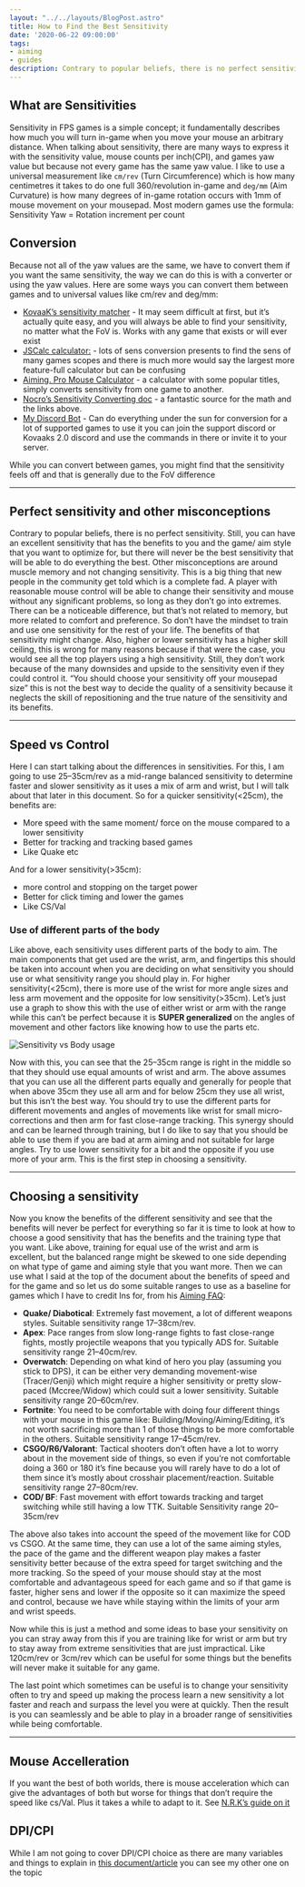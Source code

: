 ```yaml
---
layout: "../../layouts/BlogPost.astro"
title: How to Find the Best Sensitivity
date: '2020-06-22 09:00:00'
tags:
- aiming
- guides
description: Contrary to popular beliefs, there is no perfect sensitivity. Still, you can have an excellent sensitivity that has the benefits to you and the game/ aim style that you want to optimize for, but there will never be the best sensitivity that will be able to do everything the best
---
```


## What are Sensitivities

Sensitivity in FPS games is a simple concept;
it fundamentally describes how much you will turn in-game
when you move your mouse an arbitrary distance. When talking about sensitivity,
there are many ways to express it with the sensitivity value,
mouse counts per inch(CPI), and
games yaw value but because not every game has the same yaw value.
I like to use a universal measurement like `cm/rev` (Turn Circumference)
which is how many centimetres it takes to do one full 360/revolution in-game and
`deg/mm` (Aim Curvature) is
how many degrees of in-game rotation occurs with 1mm of mouse movement on your mousepad.
Most modern games use the formula:
Sensitivity Yaw = Rotation increment per count

## Conversion

Because not all of the yaw values are the same,
we have to convert them if you want the same sensitivity,
the way we can do this is with a converter or using the yaw values.
Here are some ways you can convert them between games and to universal values like
cm/rev and deg/mm:

- [KovaaK’s sensitivity matcher](https://www.kovaak.com/sensitivity-matcher/) -
  It may seem difficult at first, but it’s actually quite easy, and
  you will always be able to find your sensitivity, no matter what the FoV is.
  Works with any game that exists or will ever exist
- [JSCalc calculator:](https://jscalc.io/embed/za5TQmMatqU4kXSR) -
  lots of sens conversion presents to find the sens of many games scopes and
  there is much more would say the largest more feature-full calculator but
  can be confusing
- [Aiming. Pro Mouse Calculator](https://aiming.pro/mouse-sensitivity-calculator)
  \- a calculator with some popular titles,
  simply converts sensitivity from one game to another.
- [Nocro’s Sensitivity Converting doc](https://docs.google.com/document/d/1OisNRci-NCl0bRVRB4YJHQQ_I8Ea8jl7TrOpFWEkP6Y/edit)
  \- a fantastic source for the math and the links above.
- [My Discord Bot](https://github.com/animafps/fpsmath) -
  Can do everything under the sun for conversion for a lot of supported games
  to use it you can join the support discord or Kovaaks 2.0 discord and
  use the commands in there or invite it to your server.

While you can convert between games, you might find that
the sensitivity feels off and that is generally due to the FoV difference

* * *

## Perfect sensitivity and other misconceptions

Contrary to popular beliefs, there is no perfect sensitivity. Still,
you can have an excellent sensitivity that has the benefits to you and
the game/ aim style that you want to optimize for,
but there will never be the best sensitivity that
will be able to do everything the best.
Other misconceptions are around muscle memory and not changing sensitivity.
This is a big thing that new people in the community get told which is
a complete fad.
A player with reasonable mouse control will be able to change their sensitivity and
mouse without any significant problems, so long as they don’t go into extremes.
There can be a noticeable difference, but that’s not related to memory,
but more related to comfort and preference. So don’t have the mindset to train and
use one sensitivity for the rest of your life.
The benefits of that sensitivity might change.
Also, higher or lower sensitivity has a higher skill ceiling,
this is wrong for many reasons because if that were the case,
you would see all the top players using a high sensitivity.
Still, they don’t work because of the many downsides and upside
to the sensitivity even if they could control it.
“You should choose your sensitivity off your mousepad size” this
is not the best way to decide the quality of a sensitivity because
it neglects the skill of repositioning and the true nature of the sensitivity and
its benefits.

* * *

## Speed vs Control

Here I can start talking about the differences in sensitivities.
For this, I am going to use 25–35cm/rev as a mid-range balanced sensitivity
to determine faster and slower sensitivity as it uses a mix of arm and wrist,
but I will talk about that later in this document.
So for a quicker sensitivity(\<25cm), the benefits are:

- More speed with the same moment/ force on the mouse compared to a lower sensitivity
- Better for tracking and tracking based games
- Like Quake etc

And for a lower sensitivity(\>35cm):

- more control and stopping on the target power
- Better for click timing and lower the games
- Like CS/Val

### Use of different parts of the body

Like above, each sensitivity uses different parts of the body to aim.
The main components that get used are the wrist, arm, and fingertips
this should be taken into account when you are deciding on
what sensitivity you should use or what sensitivity range you should play in.
For higher sensitivity(\<25cm),
there is more use of the wrist for more angle sizes and less arm movement and
the opposite for low sensitivity(\>35cm).
Let’s just use a graph to show this with the use of either
wrist or arm with the range while this can’t be perfect because
it is **SUPER generalized** on the angles of movement and
other factors like knowing how to use the parts etc.

![Sensitivity vs Body usage](/assets/img/sensitivity_vs_bodyusage.png)

Now with this, you can see that the 25–35cm range is right in the middle so
that they should use equal amounts of wrist and arm.
The above assumes that you can use all the different parts equally and
generally for people that when above 35cm they use all arm and
for below 25cm they use all wrist, but this isn’t the best way.
You should try to use the different parts for different movements and
angles of movements like wrist for small micro-corrections and
then arm for fast close-range tracking.
This synergy should and can be learned through training,
but I do like to say that you should be able to use them if
you are bad at arm aiming and not suitable for large angles.
Try to use lower sensitivity for a bit and the opposite if you use more of your arm.
This is the first step in choosing a sensitivity.

* * *

## Choosing a sensitivity

Now you know the benefits of the different sensitivity and see that
the benefits will never be perfect for everything so far it is time to look at
how to choose a good sensitivity that has the benefits and
the training type that you want.
Like above, training for equal use of the wrist and arm is excellent,
but the balanced range might be skewed to one side depending on
what type of game and aiming style that you want more.
Then we can use what I said at the top of the document about
the benefits of speed and for the game and
so let us do some suitable ranges to use as a baseline for games
which I have to credit Ins for, from his [Aiming FAQ](https://docs.google.com/document/d/1JNxtnqlLq6ijDd3rXZQRFEp0SslVHNdbc2RWCWwMHZ4/edit):

- **Quake/ Diabotical**: Extremely fast movement, a lot of different weapons styles.
  Suitable sensitivity range 17–38cm/rev.
- **Apex**: Pace ranges from slow long-range fights to fast close-range fights,
  mostly projectile weapons that you typically ADS for.
  Suitable sensitivity range 21–40cm/rev.
- **Overwatch**: Depending on what kind of hero you play
  (assuming you stick to DPS),
  it can be either very demanding movement-wise (Tracer/Genji)
  which might require a higher sensitivity or pretty slow-paced (Mccree/Widow)
  which could suit a lower sensitivity.
  Suitable sensitivity range 20–60cm/rev.
- **Fortnite**: You need to be comfortable with doing four different things
  with your mouse in this game like: Building/Moving/Aiming/Editing,
  it’s not worth sacrificing more than 1 of those things to be more comfortable
  in the others.
  Suitable sensitivity range 17–45cm/rev.
- **CSGO/R6/Valorant**:
  Tactical shooters don’t often have a lot to worry about in the
  movement side of things, so even if you’re not comfortable doing a
  360 or 180 it’s fine because you will rarely have to do a lot of them since
  it’s mostly about crosshair placement/reaction.
  Suitable sensitivity range 27–80cm/rev.
- **COD/ BF**:
  Fast movement with effort towards tracking and
  target switching while still having a low TTK.
  Suitable Sensitivity range 20–35cm/rev

The above also takes into account the speed of the movement like for COD vs CSGO.
At the same time, they can use a lot of the same aiming styles,
the pace of the game and the different weapon play makes
a faster sensitivity better because of the extra speed for target switching and
the more tracking.
So the speed of your mouse should stay at the most comfortable and
advantageous speed for each game and so if that game is faster,
higher sens and lower if the opposite so it can maximize the speed and control,
because we have while staying within the limits of your arm and wrist speeds.

Now while this is just a method and some ideas to base your sensitivity on
you can stray away from this if you are training like for wrist or arm but
try to stay away from extreme sensitivities that are just impractical.
Like 120cm/rev or 3cm/rev which can be useful for some things but the
benefits will never make it suitable for any game.

The last point which sometimes can be useful is to change your sensitivity often
to try and speed up making the process learn a new sensitivity a lot faster and
reach and surpass the level you were at quickly.
Then the result is you can seamlessly and
be able to play in a broader range of sensitivities while being comfortable.

* * *

## Mouse Accelleration

If you want the best of both worlds, there is mouse acceleration which
can give the advantages of both but worse for things that don’t require
the speed like cs/Val. Plus it takes a while to adapt to it.
See [N.R.K’s guide on it](https://docs.google.com/document/d/1wuQln99lQVBU9L8_QbpifrarpJ1xjPuKsKD2FY026Hc/edit#)

## DPI/CPI

While I am not going to cover DPI/CPI choice as there are many variables and
things to explain in
[this document/article](/why-higher-cpi-is-better)
you can see my other one on the topic
